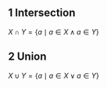 ## 1 Intersection
$X \cap Y = \{a \mid a \in X \wedge a \in Y\}$

## 2 Union
$X \cup Y = \{a \mid a \in X \vee a \in Y\}$
